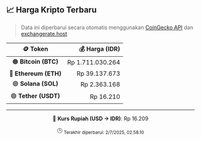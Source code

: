 

<!-- HARGA_KRIPTO -->
## 📈 Harga Kripto Terbaru

> Data ini diperbarui secara otomatis menggunakan [CoinGecko API](https://www.coingecko.com/) dan [exchangerate.host](https://exchangerate.host/)

<div align="center">

| 🪙 Token | 💰 Harga (IDR) |
|:------:|---------------:|
| 🟠 **Bitcoin (BTC)**   | Rp 1.711.030.264 |
| 🔵 **Ethereum (ETH)**  | Rp 39.137.673 |
| 🟣 **Solana (SOL)**    | Rp 2.363.168 |
| 🟢 **Tether (USDT)**   | Rp 16.210 |

---

💱 **Kurs Rupiah (USD → IDR)**: Rp 16.209

🕒 <sub>Terakhir diperbarui: 2/7/2025, 02.58.10</sub>

</div>
<!-- /HARGA_KRIPTO -->